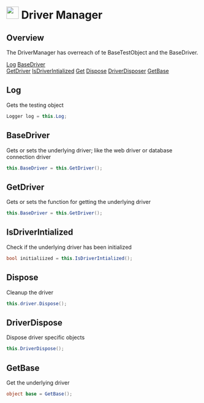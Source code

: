 # <img src="resources/maqslogo.ico" height="32" width="32"> Driver Manager

## Overview
The DriverManager has overreach of te BaseTestObject and the BaseDriver.

[Log](#Log)
[BaseDriver](#BaseDriver)  
[GetDriver](#GetDriver)
[IsDriverIntialized](#IsDriverIntialized)
[Get](#Get)
[Dispose](#Dispose)
[DriverDisposer](#DriverDispose)
[GetBase](#GetBase)

## Log
Gets the testing object
```csharp
Logger log = this.Log;
```

## BaseDriver
Gets or sets the underlying driver; like the web driver or database connection driver
 ```csharp
 this.BaseDriver = this.GetDriver();
 ```

## GetDriver
Gets or sets the function for getting the underlying driver
```csharp
this.BaseDriver = this.GetDriver();
```

## IsDriverIntialized
Check if the underlying driver has been initialized
```csharp
bool initialiized = this.IsDriverIntialized();
```

## Dispose
Cleanup the driver
```csharp
this.driver.Dispose();
```

## DriverDispose
Dispose driver specific objects
```csharp
this.DriverDispose();
```

## GetBase
Get the underlying driver
```csharp
object base = GetBase();
```